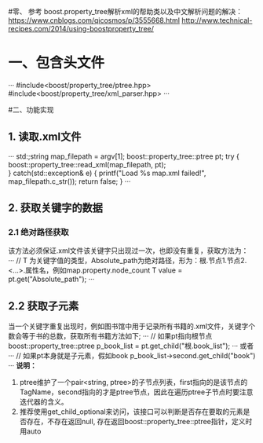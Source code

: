 #零、 参考
boost.property_tree解析xml的帮助类以及中文解析问题的解决：https://www.cnblogs.com/qicosmos/p/3555668.html
http://www.technical-recipes.com/2014/using-boostproperty_tree/

# 一、包含头文件
···
#include<boost/property_tree/ptree.hpp>
#include<boost/property_tree/xml_parser.hpp>
···

#二、功能实现
## 1. 读取.xml文件
···
	std:;string map_filepath = argv[1];
    boost::property_tree::ptree pt;
	try
	{
	boost::property_tree::read_xml(map_filepath, pt);	
	}
	catch(std::exception& e)
    {
        printf("Load %s map.xml failed!", map_filepath.c_str());
        return false;
    }
···

## 2. 获取关键字的数据
### 2.1 绝对路径获取
该方法必须保证.xml文件该关键字只出现过一次，也即没有重复，获取方法为：
···
// T 为关键字值的类型，Absolute_path为绝对路径，形为：根.节点1.节点2.<...>.属性名，例如map.property.node_count
T value = pt.get<T>("Absolute_path");
···
## 2.2 获取子元素
当一个关键字重复出现时，例如图书馆中用于记录所有书籍的.xml文件，<book>关键字个数会等于书的总数，获取所有书籍方法如下;
···
// 如果pt指向根节点
 boost::property_tree::ptree p_book_list = pt.get_child("根.book_list");
···
或者
···
// 如果pt本身就是子元素，假如book
p_book_list->second.get_child("book")
···
**说明：**
1. ptree维护了一个pair<string, ptree>的子节点列表，first指向的是该节点的TagName，second指向的才是ptree节点，因此在遍历ptree子节点时要注意迭代器的含义。
2. 推荐使用get_child_optional来访问，该接口可以判断是否存在要取的元素是否存在，不存在返回null, 存在返回boost::property_tree::ptree指针，定义时用auto